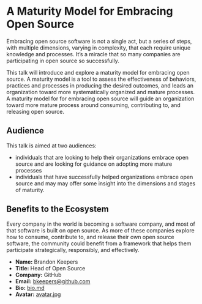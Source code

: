 # A Maturity Model for Embracing Open Source

Embracing open source software is not a single act, but a series of steps, with multiple dimensions, varying in complexity, that each require unique knowledge and processes. It’s a miracle that so many companies are participating in open source so successfully.

This talk will introduce and explore a maturity model for embracing open source. A maturity model is a tool to assess the effectiveness of behaviors, practices and processes in producing the desired outcomes, and leads an organization toward more systematically organized and mature processes. A maturity model for for embracing open source will guide an organization toward more mature process around consuming, contributing to, and releasing open source.

## Audience

This talk is aimed at two audiences:

- individuals that are looking to help their organizations embrace open source and are looking for guidance on adopting more mature processes
- individuals that have successfully helped organizations embrace open source and may may offer some insight into the dimensions and stages of maturity.

## Benefits to the Ecosystem

Every company in the world is becoming a software company, and most of that software is built on open source. As more of these companies explore how to consume, contribute to, and release their own open source software, the community could benefit from a framework that helps them participate strategically, responsibly, and effectively.

* **Name:** Brandon Keepers
* **Title:** Head of Open Source
* **Company:** GitHub
* **Email:** bkeepers@github.com
* **Bio:** [bio.md](bio.md)
* **Avatar:** [avatar.jpg](avatar.jpg)
